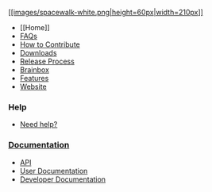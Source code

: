 [[[images/spacewalk-white.png|height=60px|width=210px]]](https://spacewalkproject.github.io)

- [[Home]]
- [FAQs](SpacewalkFaq)
- [How to Contribute](Contribute)
- [Downloads](DownloadIt)
- [Release Process](ReleaseProcess)
- [Brainbox](BrainBox)
- [Features](Features)
- [Website](https://spacewalkproject.github.io)

### Help
- [Need help?](Home##communication)


### [Documentation](https://spacewalkproject.github.io/documentation.html)
* [API](ApiDocs)
* [User Documentation](UserDocs)
* [Developer Documentation](DeveloperDocs)
